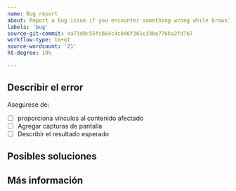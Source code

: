 ```yaml
---
name: Bug report
about: Report a bug issue if you encounter something wrong while browsing our documentation
labels: 'bug'
source-git-commit: 4a73d0c55fc664c4c046f361c33be776ba2fd7b7
workflow-type: tm+mt
source-wordcount: '21'
ht-degree: 19%

---
```



## Describir el error

<!-- (REQUIRED) What is the issue or current behavior? -->

Asegúrese de:

- [ ] proporciona vínculos al contenido afectado
- [ ] Agregar capturas de pantalla
- [ ] Describir el resultado esperado

## Posibles soluciones

<!-- (OPTIONAL) What would a solution for this issue look like? -->

## Más información

<!-- (OPTIONAL) What other information can you provide about this issue? -->

<!-- Thank you for taking the time to report the issue. -->
